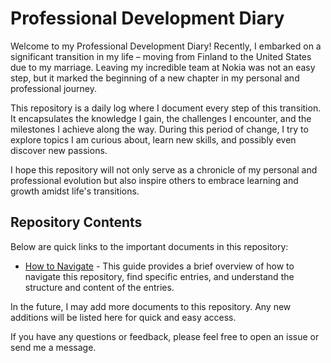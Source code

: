 # Professional Development Diary

Welcome to my Professional Development Diary! Recently, I embarked on a significant transition in my life – moving from Finland to the United States due to my marriage. Leaving my incredible team at Nokia was not an easy step, but it marked the beginning of a new chapter in my personal and professional journey. 

This repository is a daily log where I document every step of this transition. It encapsulates the knowledge I gain, the challenges I encounter, and the milestones I achieve along the way. During this period of change, I try to explore topics I am curious about, learn new skills, and possibly even discover new passions.  

I hope this repository will not only serve as a chronicle of my personal and professional evolution but also inspire others to embrace learning and growth amidst life's transitions.

## Repository Contents

Below are quick links to the important documents in this repository:

- [How to Navigate](./How-to-Navigate.md) - This guide provides a brief overview of how to navigate this repository, find specific entries, and understand the structure and content of the entries.

In the future, I may add more documents to this repository. Any new additions will be listed here for quick and easy access.

If you have any questions or feedback, please feel free to open an issue or send me a message.